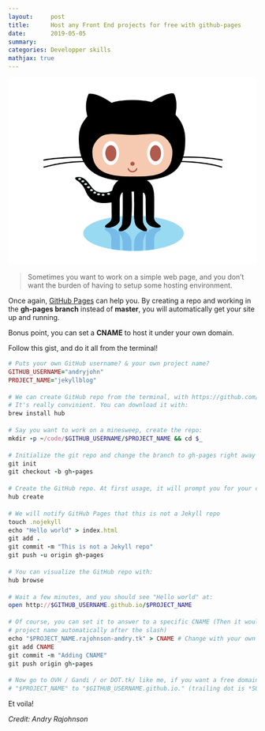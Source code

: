```yaml
---
layout:     post
title:      Host any Front End projects for free with github-pages
date:       2019-05-05
summary:
categories: Developper skills
mathjax: true
---
```


![git](/images/github.gif)
>Sometimes you want to work on a simple web page, and you don’t want the burden of having to setup some hosting environment.

Once again, [GitHub Pages](https://pages.github.com/) can help you. By creating a repo and working in the **gh-pages branch** instead of **master**, you will automatically get your site up and running.

Bonus point, you can set a **CNAME** to host it under your own domain.

Follow this gist, and do it all from the terminal!

```ruby
# Puts your own GitHub username? & your own project name?
GITHUB_USERNAME="andryjohn"
PROJECT_NAME="jekyllblog"

# We can create GitHub repo from the terminal, with https://github.com/github/hub
# It's really convinient. You can download it with:
brew install hub

# Say you want to work on a minesweep, create the repo:
mkdir -p ~/code/$GITHUB_USERNAME/$PROJECT_NAME && cd $_

# Initialize the git repo and change the branch to gh-pages right away
git init
git checkout -b gh-pages

# Create the GitHub repo. At first usage, it will prompt you for your credentials
hub create

# We will notify GitHub Pages that this is not a Jekyll repo
touch .nojekyll
echo "Hello world" > index.html
git add .
git commit -m "This is not a Jekyll repo"
git push -u origin gh-pages

# You can visualize the GitHub repo with:
hub browse

# Wait a few minutes, and you should see "Hello world" at:
open http://$GITHUB_USERNAME.github.io/$PROJECT_NAME

# Of course, you can set it to answer to a specific CNAME (Then it would drop the
# project name automatically after the slash)
echo "$PROJECT_NAME.rajohnson-andry.tk" > CNAME # Change with your own URL
git add CNAME
git commit -m "Adding CNAME"
git push origin gh-pages

# Now go to OVH / Gandi / or DOT.tk/ like me, if you want a free domain name , your DNS provider and record a CNAME from
# "$PROJECT_NAME" to "$GITHUB_USERNAME.github.io." (trailing dot is *SO* important)
```

Et voila!

<footer><cite title="Workshop">Credit: Andry Rajohnson</cite></footer>
